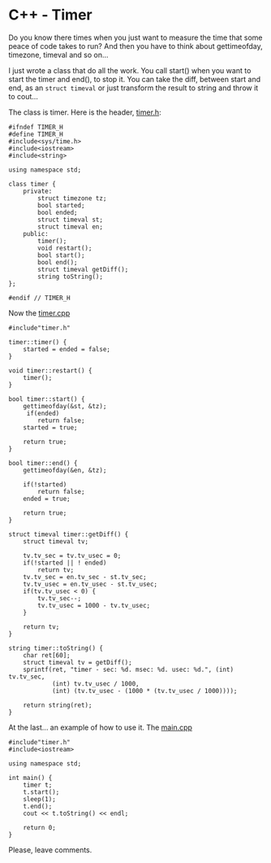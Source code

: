 

# C++ - Timer

Do you know there times when you just want to measure the time that some peace of code takes to run? And then you have to think about gettimeofday, timezone, timeval and so on...

I just wrote a class that do all the work. You call start() when you want to start the timer and end(), to stop it. You can take the diff, between start and end, as an `struct timeval` or just transform the result to string and throw it to cout...

The class is timer. Here is the header, [timer.h](/files/timer.h):


    #ifndef TIMER_H
    #define TIMER_H
    #include<sys/time.h>
    #include<iostream>
    #include<string>

    using namespace std;

    class timer {
        private:
            struct timezone tz;
            bool started;
            bool ended;
            struct timeval st;
            struct timeval en;
        public:
            timer();
            void restart();
            bool start();
            bool end();
            struct timeval getDiff();
            string toString();
    };

    #endif // TIMER_H


Now the [timer.cpp](/files/timer.cpp)

    #include"timer.h"

    timer::timer() {
        started = ended = false;
    }

    void timer::restart() {
        timer();
    }

    bool timer::start() {
        gettimeofday(&st, &tz);
         if(ended)
            return false;
        started = true;

        return true;
    }

    bool timer::end() {
        gettimeofday(&en, &tz);

        if(!started)
            return false;
        ended = true;

        return true;
    }

    struct timeval timer::getDiff() {
        struct timeval tv;

        tv.tv_sec = tv.tv_usec = 0;
        if(!started || ! ended)
            return tv;
        tv.tv_sec = en.tv_sec - st.tv_sec;
        tv.tv_usec = en.tv_usec - st.tv_usec;
        if(tv.tv_usec < 0) {
            tv.tv_sec--;
            tv.tv_usec = 1000 - tv.tv_usec;
        }

        return tv;
    }

    string timer::toString() {
        char ret[60];
        struct timeval tv = getDiff();
        sprintf(ret, "timer - sec: %d. msec: %d. usec: %d.", (int) tv.tv_sec,
                (int) tv.tv_usec / 1000,
                (int) (tv.tv_usec - (1000 * (tv.tv_usec / 1000))));

        return string(ret);
    }



At the last... an example of how to use it. The [main.cpp](/files/main.cpp)

    #include"timer.h"
    #include<iostream>
    
    using namespace std;

    int main() {
        timer t;
        t.start();
        sleep(1);
        t.end();
        cout << t.toString() << endl;

        return 0;
    }

Please, leave comments.
